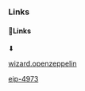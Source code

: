 ### Links
<h4 class="card-title">🔗Links</h4>
<p class="card-text">⬇</p>
<a href="https://wizard.openzeppelin.com/#erc721" class="card-link">wizard.openzeppelin</a>
<p>
</p>
<a href="https://eips.ethereum.org/EIPS/eip-4973" class="eip-4973">eip-4973</a>